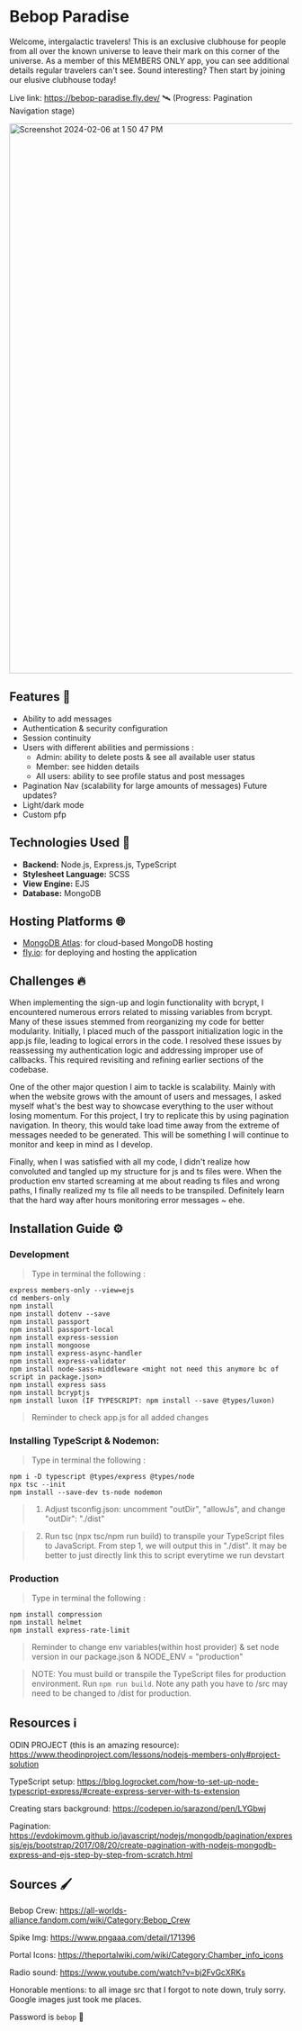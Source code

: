 # Bebop Paradise
Welcome, intergalactic travelers! This is an exclusive clubhouse for people from all over the known universe to leave their mark on this corner of the universe. As a member of this MEMBERS ONLY app, you can see additional details regular travelers can't see. Sound interesting? Then start by joining our elusive clubhouse today! 

Live link: https://bebop-paradise.fly.dev/ 🛰️ (Progress: Pagination Navigation stage)

<img width="977" alt="Screenshot 2024-02-06 at 1 50 47 PM" src="https://github.com/NovaCat35/members-only/assets/54908064/7882ac7d-ee1f-4c7e-926d-68f5683abc80">

## Features 🎯
- Ability to add messages 
- Authentication & security configuration
- Session continuity
- Users with different abilities and permissions : 
   - Admin: ability to delete posts & see all available user status
   - Member: see hidden details
   - All users: ability to see profile status and post messages
- Pagination Nav (scalability for large amounts of messages)
Future updates?
- Light/dark mode
- Custom pfp

## Technologies Used 🚀
- **Backend:** Node.js, Express.js, TypeScript
- **Stylesheet Language:** SCSS
- **View Engine:** EJS
- **Database:** MongoDB

## Hosting Platforms 🌐
- [MongoDB Atlas](https://www.mongodb.com/cloud/atlas): for cloud-based MongoDB hosting
- [fly.io](https://fly.io): for deploying and hosting the application

## Challenges 🔥
When implementing the sign-up and login functionality with bcrypt, I encountered numerous errors related to missing variables from bcrypt. Many of these issues stemmed from reorganizing my code for better modularity. Initially, I placed much of the passport initialization logic in the app.js file, leading to logical errors in the code. I resolved these issues by reassessing my authentication logic and addressing improper use of callbacks. This required revisiting and refining earlier sections of the codebase.

One of the other major question I aim to tackle is scalability. Mainly with when the website grows with the amount of users and messages, I asked myself what's the best way to showcase everything to the user without losing momentum. For this project, I try to replicate this by using pagination navigation. In theory, this would take load time away from the extreme of messages needed to be generated. This will be something I will continue to monitor and keep in mind as I develop.

Finally, when I was satisfied with all my code, I didn't realize how convoluted and tangled up my structure for js and ts files were. When the production env started screaming at me about reading ts files and wrong paths, I finally realized my ts file all needs to be transpiled. Definitely learn that the hard way after hours monitoring error messages ~ ehe.

## Installation Guide ⚙️
### Development
> Type in terminal the following : 
``` 
express members-only --view=ejs
cd members-only
npm install 
npm install dotenv --save
npm install passport
npm install passport-local
npm install express-session
npm install mongoose
npm install express-async-handler
npm install express-validator
npm install node-sass-middleware <might not need this anymore bc of script in package.json>
npm install express sass
npm install bcryptjs
npm install luxon (IF TYPESCRIPT: npm install --save @types/luxon)
```

> Reminder to check app.js for all added changes 

### Installing TypeScript & Nodemon:
> Type in terminal the following : 
```
npm i -D typescript @types/express @types/node
npx tsc --init
npm install --save-dev ts-node nodemon
```

> 1) Adjust tsconfig.json: uncomment "outDir", "allowJs", and change "outDir": "./dist" 

> 2) Run tsc (npx tsc/npm run build) to transpile your TypeScript files to JavaScript. From step 1, we will output this in "./dist". It may be better to just directly link this to script everytime we run devstart

### Production
> Type in terminal the following : 
```
npm install compression
npm install helmet
npm install express-rate-limit
```
> Reminder to change env variables(within host provider) & set node version in our package.json & NODE_ENV = "production"

> NOTE: You must build or transpile the TypeScript files for production environment. Run `npm run build`. Note any path you have to /src may need to be changed to /dist for production.


## Resources ℹ️
ODIN PROJECT (this is an amazing resource): https://www.theodinproject.com/lessons/nodejs-members-only#project-solution

TypeScript setup: https://blog.logrocket.com/how-to-set-up-node-typescript-express/#create-express-server-with-ts-extension

Creating stars background: https://codepen.io/sarazond/pen/LYGbwj

Pagination: https://evdokimovm.github.io/javascript/nodejs/mongodb/pagination/expressjs/ejs/bootstrap/2017/08/20/create-pagination-with-nodejs-mongodb-express-and-ejs-step-by-step-from-scratch.html

## Sources 🖌️
Bebop Crew: https://all-worlds-alliance.fandom.com/wiki/Category:Bebop_Crew

Spike Img: https://www.pngaaa.com/detail/171396

Portal Icons: https://theportalwiki.com/wiki/Category:Chamber_info_icons

Radio sound: https://www.youtube.com/watch?v=bj2FvGcXRKs

Honorable mentions: to all image src that I forgot to note down, truly sorry. Google images just took me places.


Password is `bebop` 🤫
